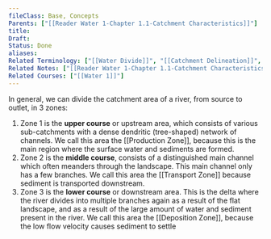 ```yaml
---
fileClass: Base, Concepts
Parents: ["[[Reader Water 1-Chapter 1.1-Catchment Characteristics]]"]
title: 
Draft: 
Status: Done
aliases: 
Related Terminology: ["[[Water Divide]]", "[[Catchment Delineation]]", "[[Catchment]]", "[[Transport Zone]]", "[[Production Zone]]", "[[Deposition Zone]]"]
Related Notes: ["[[Reader Water 1-Chapter 1.1-Catchment Characteristics]]"]
Related Courses: ["[[Water 1]]"]
---
```

In general, we can divide the catchment area of a river, from source to outlet, in 3 zones:
1. Zone 1 is the **upper course** or upstream area, which consists of various sub-catchments with a dense dendritic (tree-shaped) network of channels. We call this area the [[Production Zone]], because this is the main region where the surface water and sediments are formed. 
2. Zone 2 is the **middle course**, consists of a distinguished main channel which often meanders through the landscape. This main channel only has a few branches. We call this area the [[Transport Zone]] because sediment is transported downstream.
3. Zone 3 is the **lower course** or downstream area. This is the delta where the river divides into multiple branches again as a result of the flat landscape, and as a result of the large amount of water and sediment present in the river. We call this area the [[Deposition Zone]], because the low flow velocity causes sediment to settle